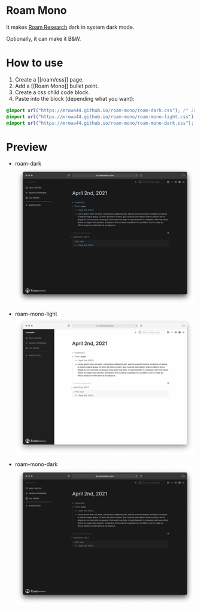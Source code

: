 # Roam Mono

It makes [Roam Research](https://roamresearch.com) dark in system dark mode.

Optionally, it can make it B&W.


# How to use

1. Create a [[roam/css]] page.
2. Add a [[Roam Mono]] bullet point.
3. Create a css child code block.
4. Paste into the block (depending what you want):
```css
@import url("https://mrowa44.github.io/roam-mono/roam-dark.css"); /* Just dark in dark mode */
@import url("https://mrowa44.github.io/roam-mono/roam-mono-light.css"); /* B&W in light mode */
@import url("https://mrowa44.github.io/roam-mono/roam-mono-dark.css"); /* B&W in dark mode */
```

# Preview

- roam-dark
![](/assets/roam-dark.png)
  
- roam-mono-light
![](/assets/roam-mono-light.png)
  
- roam-mono-dark
![](/assets/roam-mono-dark.png)
